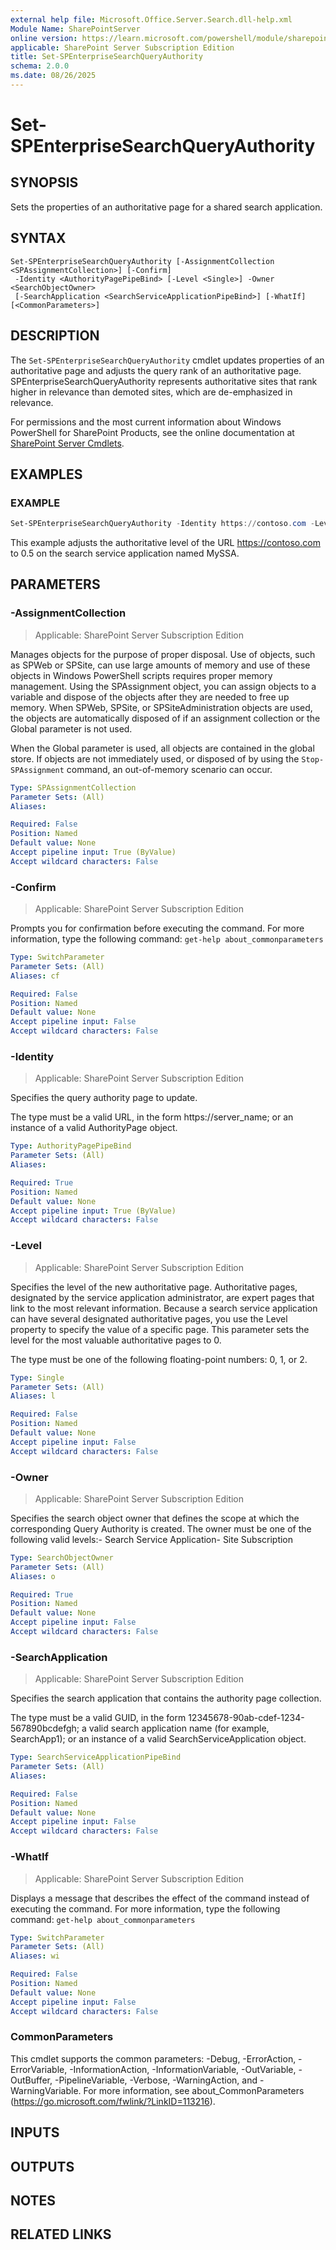 ```yaml
---
external help file: Microsoft.Office.Server.Search.dll-help.xml
Module Name: SharePointServer
online version: https://learn.microsoft.com/powershell/module/sharepoint-server/set-spenterprisesearchqueryauthority
applicable: SharePoint Server Subscription Edition
title: Set-SPEnterpriseSearchQueryAuthority
schema: 2.0.0
ms.date: 08/26/2025
---
```


# Set-SPEnterpriseSearchQueryAuthority

## SYNOPSIS
Sets the properties of an authoritative page for a shared search application.

## SYNTAX

```
Set-SPEnterpriseSearchQueryAuthority [-AssignmentCollection <SPAssignmentCollection>] [-Confirm]
 -Identity <AuthorityPagePipeBind> [-Level <Single>] -Owner <SearchObjectOwner>
 [-SearchApplication <SearchServiceApplicationPipeBind>] [-WhatIf] [<CommonParameters>]
```

## DESCRIPTION
The `Set-SPEnterpriseSearchQueryAuthority` cmdlet updates properties of an authoritative page and adjusts the query rank of an authoritative page.
SPEnterpriseSearchQueryAuthority represents authoritative sites that rank higher in relevance than demoted sites, which are de-emphasized in relevance.

For permissions and the most current information about Windows PowerShell for SharePoint Products, see the online documentation at [SharePoint Server Cmdlets](https://learn.microsoft.com/powershell/sharepoint/sharepoint-server/sharepoint-server-cmdlets).

## EXAMPLES

### EXAMPLE
```powershell
Set-SPEnterpriseSearchQueryAuthority -Identity https://contoso.com -Level 0.5 -SearchApplication MySSA
```

This example adjusts the authoritative level of the URL https://contoso.com to 0.5 on the search service application named MySSA.

## PARAMETERS

### -AssignmentCollection

> Applicable: SharePoint Server Subscription Edition

Manages objects for the purpose of proper disposal.
Use of objects, such as SPWeb or SPSite, can use large amounts of memory and use of these objects in Windows PowerShell scripts requires proper memory management.
Using the SPAssignment object, you can assign objects to a variable and dispose of the objects after they are needed to free up memory.
When SPWeb, SPSite, or SPSiteAdministration objects are used, the objects are automatically disposed of if an assignment collection or the Global parameter is not used.

When the Global parameter is used, all objects are contained in the global store.
If objects are not immediately used, or disposed of by using the `Stop-SPAssignment` command, an out-of-memory scenario can occur.

```yaml
Type: SPAssignmentCollection
Parameter Sets: (All)
Aliases:

Required: False
Position: Named
Default value: None
Accept pipeline input: True (ByValue)
Accept wildcard characters: False
```

### -Confirm

> Applicable: SharePoint Server Subscription Edition

Prompts you for confirmation before executing the command.
For more information, type the following command: `get-help about_commonparameters`

```yaml
Type: SwitchParameter
Parameter Sets: (All)
Aliases: cf

Required: False
Position: Named
Default value: None
Accept pipeline input: False
Accept wildcard characters: False
```

### -Identity

> Applicable: SharePoint Server Subscription Edition

Specifies the query authority page to update.

The type must be a valid URL, in the form https://server_name; or an instance of a valid AuthorityPage object.

```yaml
Type: AuthorityPagePipeBind
Parameter Sets: (All)
Aliases:

Required: True
Position: Named
Default value: None
Accept pipeline input: True (ByValue)
Accept wildcard characters: False
```

### -Level

> Applicable: SharePoint Server Subscription Edition

Specifies the level of the new authoritative page.
Authoritative pages, designated by the service application administrator, are expert pages that link to the most relevant information.
Because a search service application can have several designated authoritative pages, you use the Level property to specify the value of a specific page.
This parameter sets the level for the most valuable authoritative pages to 0.

The type must be one of the following floating-point numbers: 0, 1, or 2.

```yaml
Type: Single
Parameter Sets: (All)
Aliases: l

Required: False
Position: Named
Default value: None
Accept pipeline input: False
Accept wildcard characters: False
```

### -Owner

> Applicable: SharePoint Server Subscription Edition

Specifies the search object owner that defines the scope at which the corresponding Query Authority is created. The owner must be one of the following valid levels:- Search Service Application- Site Subscription

```yaml
Type: SearchObjectOwner
Parameter Sets: (All)
Aliases: o

Required: True
Position: Named
Default value: None
Accept pipeline input: False
Accept wildcard characters: False
```

### -SearchApplication

> Applicable: SharePoint Server Subscription Edition

Specifies the search application that contains the authority page collection.

The type must be a valid GUID, in the form 12345678-90ab-cdef-1234-567890bcdefgh; a valid search application name (for example, SearchApp1); or an instance of a valid SearchServiceApplication object.

```yaml
Type: SearchServiceApplicationPipeBind
Parameter Sets: (All)
Aliases:

Required: False
Position: Named
Default value: None
Accept pipeline input: False
Accept wildcard characters: False
```

### -WhatIf

> Applicable: SharePoint Server Subscription Edition

Displays a message that describes the effect of the command instead of executing the command.
For more information, type the following command: `get-help about_commonparameters`

```yaml
Type: SwitchParameter
Parameter Sets: (All)
Aliases: wi

Required: False
Position: Named
Default value: None
Accept pipeline input: False
Accept wildcard characters: False
```

### CommonParameters
This cmdlet supports the common parameters: -Debug, -ErrorAction, -ErrorVariable, -InformationAction, -InformationVariable, -OutVariable, -OutBuffer, -PipelineVariable, -Verbose, -WarningAction, and -WarningVariable. For more information, see about_CommonParameters (https://go.microsoft.com/fwlink/?LinkID=113216).

## INPUTS

## OUTPUTS

## NOTES

## RELATED LINKS
